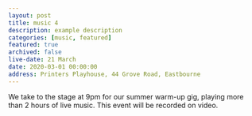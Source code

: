 ```yaml
---
layout: post
title: music 4
description: example description
categories: [music, featured]
featured: true
archived: false
live-date: 21 March
date: 2020-03-01 00:00:00
address: Printers Playhouse, 44 Grove Road, Eastbourne
---
```


We take to the stage at 9pm for our summer warm-up gig, playing more than 2 hours of live music. 
This event will be recorded on video. 
